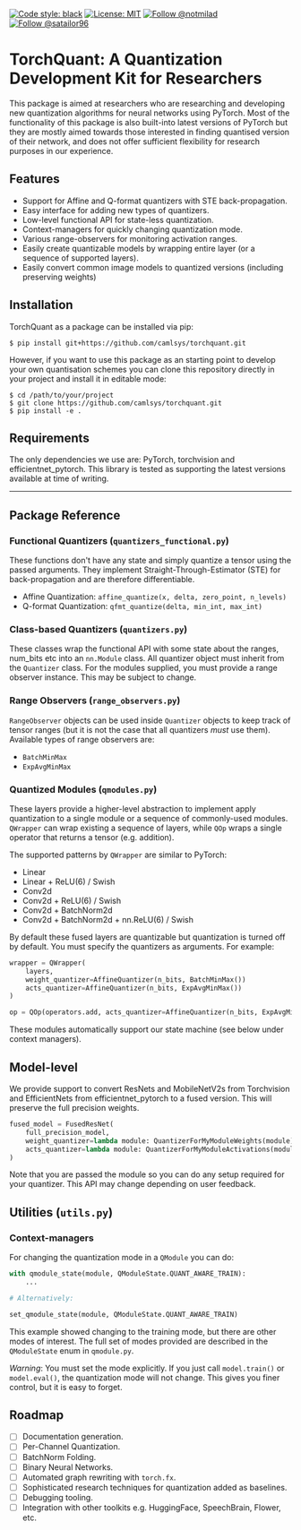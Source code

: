 [![Code style: black](https://img.shields.io/badge/code%20style-black-000000.svg)](https://github.com/psf/black)
[![License: MIT](https://img.shields.io/badge/License-MIT-green.svg)](https://opensource.org/licenses/MIT)
[![Follow @notmilad](https://img.shields.io/twitter/follow/notmilad?style=social)](https://twitter.com/notmilad)
[![Follow @satailor96](https://img.shields.io/twitter/follow/satailor96?style=social)](https://twitter.com/satailor96)

# TorchQuant: A Quantization Development Kit for Researchers

This package is aimed at researchers who are researching and developing new quantization algorithms for neural networks using PyTorch. Most of the functionality of this package is also built-into latest versions of PyTorch but they are mostly aimed towards those interested in finding quantised version of their network, and does not offer sufficient flexibility for research purposes in our experience.

## Features
* Support for Affine and Q-format quantizers with STE back-propagation.
* Easy interface for adding new types of quantizers.
* Low-level functional API for state-less quantization.
* Context-managers for quickly changing quantization mode.
* Various range-observers for monitoring activation ranges.
* Easily create quantizable models by wrapping entire layer (or a sequence of supported layers).
* Easily convert common image models to quantized versions (including preserving weights)

## Installation

TorchQuant as a package can be installed via pip:

```
$ pip install git+https://github.com/camlsys/torchquant.git
```

However, if you want to use this package as an starting point to develop your own quantisation schemes you can clone this repository directly in your project and install it in editable mode:

```
$ cd /path/to/your/project
$ git clone https://github.com/camlsys/torchquant.git
$ pip install -e .
```

## Requirements

The only dependencies we use are: PyTorch, torchvision and efficientnet_pytorch. This library is tested as supporting the latest versions available at time of writing.

---

## Package Reference


### Functional Quantizers (`quantizers_functional.py`)

These functions don't have any state and simply quantize a tensor using the passed arguments. They implement Straight-Through-Estimator (STE) for back-propagation and are therefore differentiable.

* Affine Quantization: `affine_quantize(x, delta, zero_point, n_levels)`
* Q-format Quantization: `qfmt_quantize(delta, min_int, max_int)`

### Class-based Quantizers (`quantizers.py`)

These classes wrap the functional API with some state about the ranges, num_bits etc into an `nn.Module` class. All quantizer object must inherit from the `Quantizer` class. For the modules supplied, you must provide a range observer instance. This may be subject to change.

### Range Observers (`range_observers.py`)

`RangeObserver` objects can be used inside `Quantizer` objects to keep track of tensor ranges (but it is not the case that all quantizers _must_ use them). Available types of range observers are:

* `BatchMinMax`
* `ExpAvgMinMax`

### Quantized Modules (`qmodules.py`)
These layers provide a higher-level abstraction to implement apply quantization to a single module or a sequence of commonly-used modules. `QWrapper` can wrap existing a sequence of layers, while `QOp` wraps a single operator that returns a tensor (e.g. addition).

The supported patterns by `QWrapper` are similar to PyTorch:

* Linear
* Linear + ReLU(6) / Swish
* Conv2d
* Conv2d + ReLU(6) / Swish
* Conv2d + BatchNorm2d
* Conv2d + BatchNorm2d + nn.ReLU(6) / Swish

By default these fused layers are quantizable but quantization is turned off by default. You must specify the quantizers as arguments. For example:

```py
wrapper = QWrapper(
    layers,
    weight_quantizer=AffineQuantizer(n_bits, BatchMinMax())
    acts_quantizer=AffineQuantizer(n_bits, ExpAvgMinMax())
)

op = QOp(operators.add, acts_quantizer=AffineQuantizer(n_bits, ExpAvgMinMax()))
```

These modules automatically support our state machine (see below under context managers).

## Model-level

We provide support to convert ResNets and MobileNetV2s from Torchvision and EfficientNets from efficientnet_pytorch to a fused version.
This will preserve the full precision weights.

```py
fused_model = FusedResNet(
    full_precision_model,
    weight_quantizer=lambda module: QuantizerForMyModuleWeights(module),
    acts_quantizer=lambda module: QuantizerForMyModuleActivations(module)
)
```

Note that you are passed the module so you can do any setup required for your quantizer. This API may change depending on user feedback.

## Utilities (`utils.py`)

### Context-managers

For changing the quantization mode in a `QModule` you can do:

```py
with qmodule_state(module, QModuleState.QUANT_AWARE_TRAIN):
    ...

# Alternatively:

set_qmodule_state(module, QModuleState.QUANT_AWARE_TRAIN)
```

This example showed changing to the training mode, but there are other modes of interest. The full set of modes provided are described in the `QModuleState` enum in `qmodule.py`.

*Warning*: You must set the mode explicitly. If you just call `model.train()` or `model.eval()`, the quantization mode will not change. This gives you finer control, but it is easy to forget.

## Roadmap

- [ ] Documentation generation.
- [ ] Per-Channel Quantization.
- [ ] BatchNorm Folding.
- [ ] Binary Neural Networks.
- [ ] Automated graph rewriting with `torch.fx`.
- [ ] Sophisticated research techniques for quantization added as baselines.
- [ ] Debugging tooling.
- [ ] Integration with other toolkits e.g. HuggingFace, SpeechBrain, Flower, etc.
